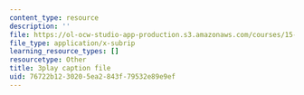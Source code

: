 ```yaml
---
content_type: resource
description: ''
file: https://ol-ocw-studio-app-production.s3.amazonaws.com/courses/15-390-new-enterprises-spring-2013/76722b1230205ea2843f79532e89e9ef_cHgbCAHQgbU.vtt
file_type: application/x-subrip
learning_resource_types: []
resourcetype: Other
title: 3play caption file
uid: 76722b12-3020-5ea2-843f-79532e89e9ef
---
```

